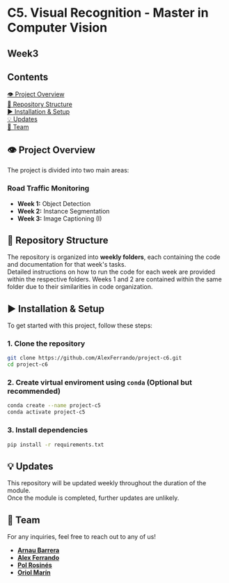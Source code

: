 # C5. Visual Recognition - Master in Computer Vision

## Week3

## **Contents**
[👁️ Project Overview](#project-overview)  
[📂 Repository Structure](#-repository-structure)  
[▶️ Installation & Setup](#️-installation--setup)  
[💡 Updates](#-updates)  
[👥 Team](#-team)

## 👁️ **Project Overview**
The project is divided into two main areas:

### **Road Traffic Monitoring**
- **Week 1:** Object Detection  
- **Week 2:** Instance Segmentation
- **Week 3:** Image Captioning (I)

## 📂 **Repository Structure**
The repository is organized into **weekly folders**, each containing the code and documentation for that week's tasks.  
Detailed instructions on how to run the code for each week are provided within the respective folders. Weeks 1 and 2 are contained within the same folder due to their similarities in code organization.

## ▶️ **Installation & Setup**
To get started with this project, follow these steps:

### **1. Clone the repository**
```bash
git clone https://github.com/AlexFerrando/project-c6.git
cd project-c6
```

### **2. Create virtual enviroment using `conda`** (Optional but recommended)
```bash
conda create --name project-c5
conda activate project-c5
```

### **3. Install dependencies**
```bash
pip install -r requirements.txt
```

## 💡 **Updates**
This repository will be updated weekly throughout the duration of the module.  
Once the module is completed, further updates are unlikely.

## 👥 **Team**
For any inquiries, feel free to reach out to any of us!
- [**Arnau Barrera**](https://github.com/arnalytics)  
- [**Alex Ferrando**](https://github.com/AlexFerrando)  
- [**Pol Rosinés**](https://github.com/RosinesP)  
- [**Oriol Marín**](https://github.com/Uriiol1808)  
